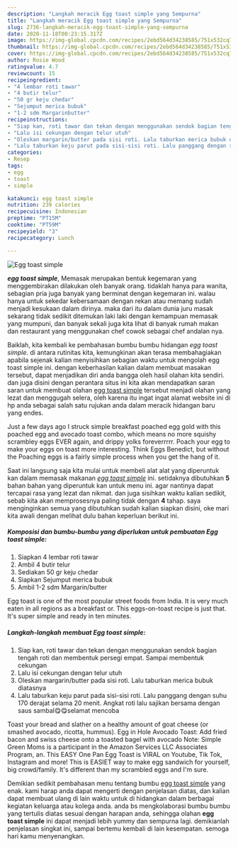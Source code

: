 ```yaml
---
description: "Langkah meracik Egg toast simple yang Sempurna"
title: "Langkah meracik Egg toast simple yang Sempurna"
slug: 2736-langkah-meracik-egg-toast-simple-yang-sempurna
date: 2020-11-18T00:23:15.317Z
image: https://img-global.cpcdn.com/recipes/2ebd564d34238585/751x532cq70/egg-toast-simple-foto-resep-utama.jpg
thumbnail: https://img-global.cpcdn.com/recipes/2ebd564d34238585/751x532cq70/egg-toast-simple-foto-resep-utama.jpg
cover: https://img-global.cpcdn.com/recipes/2ebd564d34238585/751x532cq70/egg-toast-simple-foto-resep-utama.jpg
author: Rosie Wood
ratingvalue: 4.7
reviewcount: 15
recipeingredient:
- "4 lembar roti tawar"
- "4 butir telur"
- "50 gr keju chedar"
- "Sejumput merica bubuk"
- "1-2 sdm Margarinbutter"
recipeinstructions:
- "Siap kan, roti tawar dan tekan dengan menggunakan sendok bagian tengah roti dan membentuk persegi empat. Sampai membentuk cekungan"
- "Lalu isi cekungan dengan telur utuh"
- "Oleskan margarin/butter pada sisi roti. Lalu taburkan merica bubuk diatasnya"
- "Lalu taburkan keju parut pada sisi-sisi roti. Lalu panggang dengan suhu 170 derajat selama 20 menit. Angkat roti lalu sajikan bersama dengan saus sambal😋😋selamat mencoba"
categories:
- Resep
tags:
- egg
- toast
- simple

katakunci: egg toast simple 
nutrition: 239 calories
recipecuisine: Indonesian
preptime: "PT15M"
cooktime: "PT59M"
recipeyield: "3"
recipecategory: Lunch

---
```



![Egg toast simple](https://img-global.cpcdn.com/recipes/2ebd564d34238585/751x532cq70/egg-toast-simple-foto-resep-utama.jpg)

<b><i>egg toast simple</i></b>, Memasak merupakan bentuk kegemaran yang menggembirakan dilakukan oleh banyak orang. tidaklah hanya para wanita, sebagian pria juga banyak yang berminat dengan kegemaran ini. walau hanya untuk sekedar kebersamaan dengan rekan atau memang sudah menjadi kesukaan dalam dirinya. maka dari itu dalam dunia juru masak sekarang tidak sedikit ditemukan laki laki dengan kemampuan memasak yang mumpuni, dan banyak sekali juga kita lihat di banyak rumah makan dan restaurant yang menggunakan chef cowok sebagai chef andalan nya.

Baiklah, kita kembali ke pembahasan bumbu bumbu hidangan <i>egg toast simple</i>. di antara rutinitas kita, kemungkinan akan terasa membahagiakan apabila sejenak kalian menyisihkan sebagian waktu untuk mengolah egg toast simple ini. dengan keberhasilan kalian dalam membuat masakan tersebut, dapat menjadikan diri anda bangga oleh hasil olahan kita sendiri. dan juga disini dengan perantara situs ini kita akan mendapatkan saran saran untuk membuat olahan <u>egg toast simple</u> tersebut menjadi olahan yang lezat dan menggugah selera, oleh karena itu ingat ingat alamat website ini di hp anda sebagai salah satu rujukan anda dalam meracik hidangan baru yang endes.

Just a few days ago I struck simple breakfast poached egg gold with this poached egg and avocado toast combo, which means no more squishy scrambley eggs EVER again, and drippy yolks foreverrrrr. Poach your egg to make your eggs on toast more interesting. Think Eggs Benedict, but without the Poaching eggs is a fairly simple process when you get the hang of it.


Saat ini langsung saja kita mulai untuk membeli alat alat yang diperuntuk kan dalam memasak makanan <u><i>egg toast simple</i></u> ini. setidaknya dibutuhkan <b>5</b> bahan bahan yang diperuntuk kan untuk menu ini. agar nantinya dapat tercapai rasa yang lezat dan nikmat. dan juga sisihkan waktu kalian sedikit, sebab kita akan memprosesnya paling tidak dengan <b>4</b> tahap. saya menginginkan semua yang dibutuhkan sudah kalian siapkan disini, oke mari kita awali dengan melihat dulu bahan keperluan berikut ini.

<!--inarticleads1-->

##### Komposisi dan bumbu-bumbu yang diperlukan untuk pembuatan Egg toast simple:

1. Siapkan 4 lembar roti tawar
1. Ambil 4 butir telur
1. Sediakan 50 gr keju chedar
1. Siapkan Sejumput merica bubuk
1. Ambil 1-2 sdm Margarin/butter


Egg toast is one of the most popular street foods from India. It is very much eaten in all regions as a breakfast or. This eggs-on-toast recipe is just that. It&#39;s super simple and ready in ten minutes. 

<!--inarticleads2-->

##### Langkah-langkah membuat Egg toast simple:

1. Siap kan, roti tawar dan tekan dengan menggunakan sendok bagian tengah roti dan membentuk persegi empat. Sampai membentuk cekungan
1. Lalu isi cekungan dengan telur utuh
1. Oleskan margarin/butter pada sisi roti. Lalu taburkan merica bubuk diatasnya
1. Lalu taburkan keju parut pada sisi-sisi roti. Lalu panggang dengan suhu 170 derajat selama 20 menit. Angkat roti lalu sajikan bersama dengan saus sambal😋😋selamat mencoba


Toast your bread and slather on a healthy amount of goat cheese (or smashed avocado, ricotta, hummus). Egg in Hole Avocado Toast: Add fried bacon and swiss cheese onto a toasted bagel with avocado Note: Simple Green Moms is a participant in the Amazon Services LLC Associates Program, an. This EASY One Pan Egg Toast is VIRAL on Youtube, Tik Tok, Instagram and more! This is EASIET way to make egg sandwich for yourself, big crowd/family. It&#39;s different than my scrambled eggs and I&#39;m sure. 

Demikian sedikit pembahasan menu tentang bumbu <u>egg toast simple</u> yang enak. kami harap anda dapat mengerti dengan penjelasan diatas, dan kalian dapat membuat ulang di lain waktu untuk di hidangkan dalam berbagai kegiatan keluarga atau kolega anda. anda bs mengkolaborasi bumbu bumbu yang tertulis diatas sesuai dengan harapan anda, sehingga olahan <b>egg toast simple</b> ini dapat menjadi lebih yummy dan sempurna lagi. demikianlah penjelasan singkat ini, sampai bertemu kembali di lain kesempatan. semoga hari kamu menyenangkan.
